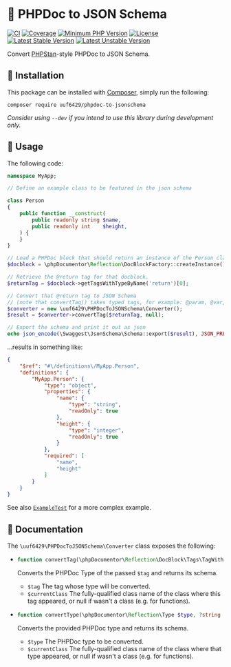 # 📩 PHPDoc to JSON Schema

[![CI](https://github.com/uuf6429/phpdoc-to-jsonschema/actions/workflows/ci.yml/badge.svg)](https://github.com/uuf6429/phpdoc-to-jsonschema/actions/workflows/ci.yml)
[![Coverage](https://codecov.io/gh/uuf6429/phpdoc-to-jsonschema/branch/main/graph/badge.svg)](https://codecov.io/gh/uuf6429/phpdoc-to-jsonschema)
[![Minimum PHP Version](https://img.shields.io/badge/php-%5E8.1-8892BF.svg)](https://php.net/)
[![License](https://img.shields.io/badge/license-MIT-428F7E.svg)](https://github.com/uuf6429/phpdoc-to-jsonschema/blob/main/LICENSE)
[![Latest Stable Version](https://poser.pugx.org/uuf6429/phpdoc-to-jsonschema/v)](https://packagist.org/packages/uuf6429/phpdoc-to-jsonschema)
[![Latest Unstable Version](https://poser.pugx.org/uuf6429/phpdoc-to-jsonschema/v/unstable)](https://packagist.org/packages/uuf6429/phpdoc-to-jsonschema)

Convert [PHPStan](https://phpstan.org/)-style PHPDoc to JSON Schema.

## 💾 Installation

This package can be installed with [Composer](https://getcomposer.org), simply run the following:

```shell
composer require uuf6429/phpdoc-to-jsonschema
```

_Consider using `--dev` if you intend to use this library during development only._

## 🚀 Usage

The following code:
```php
namespace MyApp;

// Define an example class to be featured in the json schema

class Person
{
    public function __construct(
        public readonly string $name,
        public readonly int    $height,
    ) {
    }
}

// Load a PHPDoc block that should return an instance of the Person class
$docblock = \phpDocumentor\Reflection\DocBlockFactory::createInstance()->create('/** @return Person */');

// Retrieve the @return tag for that docblock.
$returnTag = $docblock->getTagsWithTypeByName('return')[0];

// Convert that @return tag to JSON Schema
// (note that convertTag() takes typed tags, for example: @param, @var, @property[-read/-write] and of course @return)
$converter = new \uuf6429\PHPDocToJSONSchema\Converter();
$result = $converter->convertTag($returnTag, null);

// Export the schema and print it out as json
echo json_encode(\Swaggest\JsonSchema\Schema::export($result), JSON_PRETTY_PRINT);
```
...results in something like:
```json
{
    "$ref": "#\/definitions\/MyApp.Person",
    "definitions": {
        "MyApp.Person": {
            "type": "object",
            "properties": {
                "name": {
                    "type": "string",
                    "readOnly": true
                },
                "height": {
                    "type": "integer",
                    "readOnly": true
                }
            },
            "required": [
                "name",
                "height"
            ]
        }
    }
}
```

See also [`ExampleTest`](https://github.com/uuf6429/phpdoc-to-jsonschema/blob/main/tests/Unit/ExampleTest.php) for a more complex example.

## 📖 Documentation

The `\uuf6429\PHPDocToJSONSchema\Converter` class exposes the following:

- ```php
  function convertTag(\phpDocumentor\Reflection\DocBlock\Tags\TagWithType $tag, ?string $currentClass): \Swaggest\JsonSchema\Schema
  ```
  Converts the PHPDoc Type of the passed `$tag` and returns its schema.
  - `$tag` The tag whose type will be converted.
  - `$currentClass` The fully-qualified class name of the class where this tag appeared, or null if wasn't a class (e.g. for functions).

- ```php
  function convertType(\phpDocumentor\Reflection\Type $type, ?string $currentClass): \Swaggest\JsonSchema\Schema
  ```
  Converts the provided PHPDoc type and returns its schema.
    - `$type` The PHPDoc type to be converted.
    - `$currentClass` The fully-qualified class name of the class where that type appeared, or null if wasn't a class (e.g. for functions).
